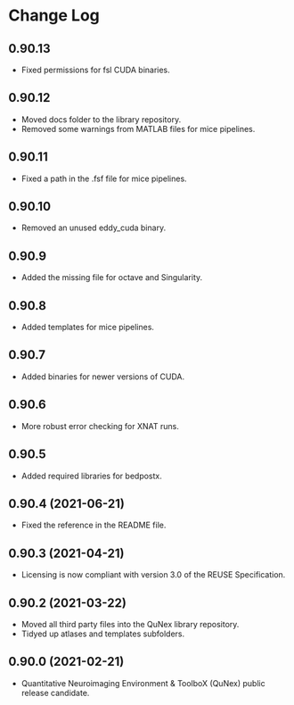 <!--
SPDX-FileCopyrightText: 2021 QuNex development team <https://qunex.yale.edu/>

SPDX-License-Identifier: GPL-3.0-or-later
-->

# Change Log

## 0.90.13

* Fixed permissions for fsl CUDA binaries.
## 0.90.12

* Moved docs folder to the library repository.
* Removed some warnings from MATLAB files for mice pipelines.

## 0.90.11

* Fixed a path in the .fsf file for mice pipelines.

## 0.90.10

* Removed an unused eddy_cuda binary.

## 0.90.9

* Added the missing file for octave and Singularity.

## 0.90.8

* Added templates for mice pipelines.

## 0.90.7

* Added binaries for newer versions of CUDA.

## 0.90.6

* More robust error checking for XNAT runs.

## 0.90.5

* Added required libraries for bedpostx.

## 0.90.4 (2021-06-21)

* Fixed the reference in the README file.

## 0.90.3 (2021-04-21)

* Licensing is now compliant with version 3.0 of the REUSE Specification.

## 0.90.2 (2021-03-22)

* Moved all third party files into the QuNex library repository.
* Tidyed up atlases and templates subfolders.

## 0.90.0 (2021-02-21)

* Quantitative Neuroimaging Environment & ToolboX (QuNex) public release candidate.
